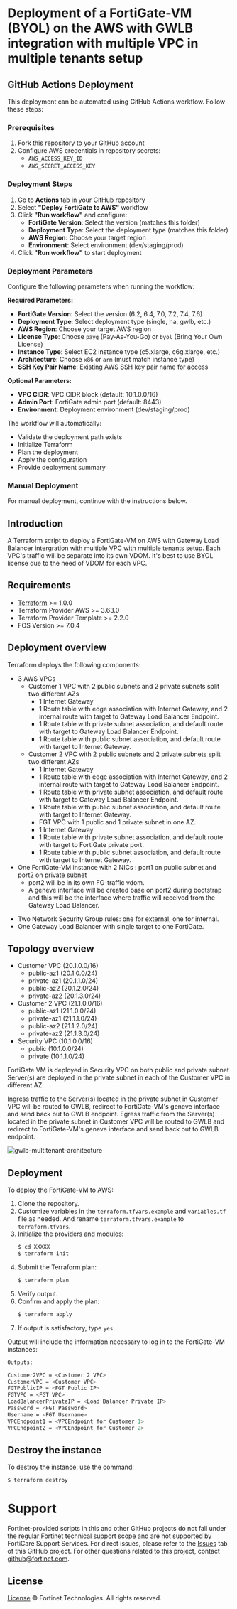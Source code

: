 # Deployment of a FortiGate-VM (BYOL) on the AWS with GWLB integration with multiple VPC in multiple tenants setup

## GitHub Actions Deployment

This deployment can be automated using GitHub Actions workflow. Follow these steps:

### Prerequisites
1. Fork this repository to your GitHub account
2. Configure AWS credentials in repository secrets:
   - `AWS_ACCESS_KEY_ID`
   - `AWS_SECRET_ACCESS_KEY`

### Deployment Steps
1. Go to **Actions** tab in your GitHub repository
2. Select **"Deploy FortiGate to AWS"** workflow
3. Click **"Run workflow"** and configure:
   - **FortiGate Version**: Select the version (matches this folder)
   - **Deployment Type**: Select the deployment type (matches this folder)
   - **AWS Region**: Choose your target region
   - **Environment**: Select environment (dev/staging/prod)
4. Click **"Run workflow"** to start deployment

### Deployment Parameters
Configure the following parameters when running the workflow:

**Required Parameters:**
- **FortiGate Version**: Select the version (6.2, 6.4, 7.0, 7.2, 7.4, 7.6)
- **Deployment Type**: Select deployment type (single, ha, gwlb, etc.)
- **AWS Region**: Choose your target AWS region
- **License Type**: Choose `payg` (Pay-As-You-Go) or `byol` (Bring Your Own License)
- **Instance Type**: Select EC2 instance type (c5.xlarge, c6g.xlarge, etc.)
- **Architecture**: Choose `x86` or `arm` (must match instance type)
- **SSH Key Pair Name**: Existing AWS SSH key pair name for access

**Optional Parameters:**
- **VPC CIDR**: VPC CIDR block (default: 10.1.0.0/16)
- **Admin Port**: FortiGate admin port (default: 8443)
- **Environment**: Deployment environment (dev/staging/prod)



The workflow will automatically:
- Validate the deployment path exists
- Initialize Terraform
- Plan the deployment
- Apply the configuration
- Provide deployment summary

### Manual Deployment
For manual deployment, continue with the instructions below.


## Introduction
A Terraform script to deploy a FortiGate-VM on AWS with Gateway Load Balancer intergration with multiple VPC with multiple tenants setup.
Each VPC's traffic will be separate into its own VDOM. 
It's best to use BYOL license due to the need of VDOM for each VPC.

## Requirements
* [Terraform](https://learn.hashicorp.com/terraform/getting-started/install.html) >= 1.0.0
* Terraform Provider AWS >= 3.63.0
* Terraform Provider Template >= 2.2.0
* FOS Version >= 7.0.4

## Deployment overview
Terraform deploys the following components:
   * 3 AWS VPCs
     - Customer 1 VPC with 2 public subnets and 2 private subnets split two different AZs
       - 1 Internet Gateway
       - 1 Route table with edge association with Internet Gateway, and 2 internal route with target to Gateway Load Balancer Endpoint.
       - 1 Route table with private subnet association, and default route with target to Gateway Load Balancer Endpoint.
       - 1 Route table with public subnet association, and default route with target to Internet Gateway.
	 * Customer 2 VPC with 2 public subnets and 2 private subnets split two different AZs
       - 1 Internet Gateway
       - 1 Route table with edge association with Internet Gateway, and 2 internal route with target to Gateway Load Balancer Endpoint.
       - 1 Route table with private subnet association, and default route with target to Gateway Load Balancer Endpoint.
       - 1 Route table with public subnet association, and default route with target to Internet Gateway.
       - FGT VPC with 1 public and 1 private subnet in one AZ. 
       - 1 Internet Gateway
       - 1 Route table with private subnet association, and default route with target to FortiGate private port.
       - 1 Route table with public subnet association, and default route with target to Internet Gateway. 
   * One FortiGate-VM instance with 2 NICs : port1 on public subnet and port2 on private subnet
     - port2 will be in its own FG-traffic vdom.
     - A geneve interface will be created base on port2 during bootstrap and this will be the interface where traffic will received from the Gateway Load Balancer.
   - Two Network Security Group rules: one for external, one for internal.
   - One Gateway Load Balancer with single target to one FortiGate.
        

## Topology overview
* Customer VPC (20.1.0.0/16)  
  - public-az1   (20.1.0.0/24)
  - private-az1  (20.1.1.0/24)
  - public-az2   (20.1.2.0/24)
  - private-az2  (20.1.3.0/24)
* Customer 2 VPC (21.1.0.0/16)  
  - public-az1   (21.1.0.0/24)
  - private-az1  (21.1.1.0/24)
  - public-az2   (21.1.2.0/24)
  - private-az2  (21.1.3.0/24)
* Security VPC (10.1.0.0/16)
  - public       (10.1.0.0/24)
  - private      (10.1.1.0/24)

FortiGate VM is deployed in Security VPC on both public and private subnet
Server(s) are deployed in the private subnet in each of the Customer VPC in different AZ.

Ingress traffic to the Server(s) located in the private subnet in Customer VPC will be routed to GWLB, redirect to FortiGate-VM's geneve interface and send back out to GWLB endpoint.
Egress traffic from the Server(s) located in the private subnet in Customer VPC will be routed to GWLB and redirect to FortiGate-VM's geneve interface and send back out to GWLB endpoint. 

![gwlb-multitenant-architecture](./aws-gwlb-multitenant.png?raw=true "GWLB Multitenant Architecture")

## Deployment
To deploy the FortiGate-VM to AWS:
1. Clone the repository.
2. Customize variables in the `terraform.tfvars.example` and `variables.tf` file as needed.  And rename `terraform.tfvars.example` to `terraform.tfvars`.
3. Initialize the providers and modules:
   ```sh
   $ cd XXXXX
   $ terraform init
    ```
4. Submit the Terraform plan:
   ```sh
   $ terraform plan
   ```
5. Verify output.
6. Confirm and apply the plan:
   ```sh
   $ terraform apply
   ```
7. If output is satisfactory, type `yes`.

Output will include the information necessary to log in to the FortiGate-VM instances:
```sh
Outputs:

Customer2VPC = <Customer 2 VPC>
CustomerVPC = <Customer VPC>
FGTPublicIP = <FGT Public IP>
FGTVPC = <FGT VPC>
LoadBalancerPrivateIP = <Load Balancer Private IP>
Password = <FGT Password>
Username = <FGT Username>
VPCEndpoint1 = <VPCEndpoint for Customer 1>
VPCEndpoint2 = <VPCEndpoint for Customer 2>

```

## Destroy the instance
To destroy the instance, use the command:
```sh
$ terraform destroy
```

# Support
Fortinet-provided scripts in this and other GitHub projects do not fall under the regular Fortinet technical support scope and are not supported by FortiCare Support Services.
For direct issues, please refer to the [Issues](https://github.com/fortinet/fortigate-terraform-deploy/issues) tab of this GitHub project.
For other questions related to this project, contact [github@fortinet.com](mailto:github@fortinet.com).

## License
[License](https://github.com/fortinet/fortigate-terraform-deploy/blob/master/LICENSE) © Fortinet Technologies. All rights reserved.



